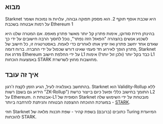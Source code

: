 ## מבוא

Starknet היא שכבת אוסף תוקף 2. הוא מספק תפוקה גבוהה, עלויות גז נמוכות ושומר על רמות אבטחה בשכבת Ethereum 1

בהינתן חידת סודוקו, אימות פתרון קל יותר מאשר פתרון מאפס. אם המטרה שלנו היא לשכנע אנשים בהצהרה "הפאזל הזה נפתר", נוכל לחסוך הרבה חישובים על ידי כך שאדם אחד יחשב פתרון ואז יפיץ אותו לאחרים כדי לאמת. באסטרטגיה זו, כל חישוב של פתרון הופך לאירוע חד פעמי שאינו דורש שכפול על ידי החברה. ברוח דומה, Starknet מדרג את Ethereum על ידי החלפת חישוב L1 כבד בקל יותר (ולכן זול יותר!) אימות L1 באמצעות הוכחות STARK מחושבות מחוץ לשרשרת.

## איך זה עובד

בהתחשב באנלוגיה לעיל, הגיע הזמן לקצת ז'רגון. Starknet הוא Validity-Rollup ללא רשות (הידוע גם בשם "ZK-Rollup") התומך בחישוב כללי ופועל כיום בייצור כרשת L2 על Ethereum. אבטחת ה-L1 הסופית של Starknet מובטחת על ידי השימוש שלה במערכת ההוכחה ההצפנה הבטוחה והניתנת להרחבה ביותר - [STARK](https://starkware.co/stark/).

חוזי Starknet כתובים (ברובם) בשפת קהיר - שפת תכנות מלאה של Turing המיועדת להוכחות STARK.